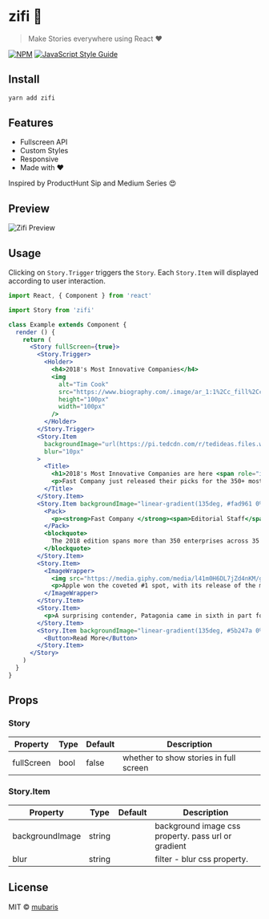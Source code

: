 # zifi 🦄

> Make Stories everywhere using React ♥

[![NPM](https://img.shields.io/npm/v/zifi.svg)](https://www.npmjs.com/package/zifi) [![JavaScript Style Guide](https://img.shields.io/badge/code_style-standard-brightgreen.svg)](https://standardjs.com)

## Install

```bash
yarn add zifi
```

## Features

* Fullscreen API
* Custom Styles
* Responsive
* Made with ♥

Inspired by ProductHunt Sip and Medium Series 😍

## Preview

![Zifi Preview](https://media.giphy.com/media/3FcvuBdseyQmskoyAq/giphy.gif)

## Usage

Clicking on `Story.Trigger` triggers the `Story`. Each `Story.Item` will displayed according to user interaction.

```jsx
import React, { Component } from 'react'

import Story from 'zifi'

class Example extends Component {
  render () {
    return (
      <Story fullScreen={true}>
        <Story.Trigger>
          <Holder>
            <h4>2018's Most Innovative Companies</h4>
            <img 
              alt="Tim Cook" 
              src="https://www.biography.com/.image/ar_1:1%2Cc_fill%2Ccs_srgb%2Cg_face%2Cq_80%2Cw_300/MTE5NDg0MDU1MzM0OTc5MDg3/tim-cook-20967297-1-402.jpg" 
              height="100px"
              width="100px"
            />
          </Holder>
        </Story.Trigger>
        <Story.Item
          backgroundImage="url(https://pi.tedcdn.com/r/tedideas.files.wordpress.com/2017/03/frugal_innovation.png)"
          blur="10px"
        >
          <Title>
            <h1>2018's Most Innovative Companies are here <span role="img" >🌍</span> <span role="img" >🚀</span></h1>
            <p>Fast Company just released their picks for the 350+ most innovative companies of the year.</p>
          </Title>
        </Story.Item>
        <Story.Item backgroundImage="linear-gradient(135deg, #fad961 0%,#f76b1c 100%)" >
          <Pack>
            <p><strong>Fast Company </strong><span>Editorial Staff</span></p>
          </Pack>
          <blockquote>
            The 2018 edition spans more than 350 enterprises across 35 categories, from the worlds most valuable firm to a small outfit selling natural gum to preserve rainforests.
          </blockquote>
        </Story.Item>
        <Story.Item>
          <ImageWrapper>
            <img src="https://media.giphy.com/media/l41m0H6DL7jZd4nKM/giphy.gif" alt="Tim Cook" />
            <p>Apple won the coveted #1 spot, with its release of the much-loved iPhone X, AirPod, and ARKit platform</p>
          </ImageWrapper>
        </Story.Item>
        <Story.Item>
          <p>A surprising contender, Patagonia came in sixth in part for their focus on helping the environment</p>
        </Story.Item>
        <Story.Item backgroundImage="linear-gradient(135deg, #5b247a 0%,#1bcedf 100%);">
          <Button>Read More</Button>
        </Story.Item>
      </Story>
    )
  }
}
```

## Props

### Story

Property|Type|Default|Description
---|---|---|---
fullScreen|bool|false|whether to show stories in full screen

### Story.Item

Property|Type|Default|Description
---|---|---|---
backgroundImage|string| |background image css property. pass url or gradient
blur|string| |filter - blur css property.

## License

MIT © [mubaris](https://github.com/mubaris)
